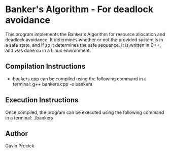 # Banker's Algorithm - For deadlock avoidance
This program implements the Banker's Algorithm for resource allocation and deadlock avoidance. It determines whether or not the provided system is in a safe state, and if so it determines the safe sequence. It is written in C++, and was done so in a Linux environment.
## Compilation Instructions
* bankers.cpp can be compiled using the following command in a terminal: g++ bankers.cpp -o bankers
## Execution Instructions
Once compiled, the program can be executed using the following command in a terminal: ./bankers
## Author
Gavin Procick
